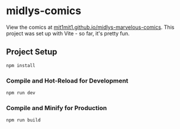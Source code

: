 # midlys-comics

View the comics at [mit1mit1.github.io/midlys-marvelous-comics](https://mit1mit1.github.io/midlys-marvelous-comics/dist/). This project was set up with Vite - so far, it's pretty fun.

## Project Setup

```sh
npm install
```

### Compile and Hot-Reload for Development

```sh
npm run dev
```

### Compile and Minify for Production

```sh
npm run build
```

